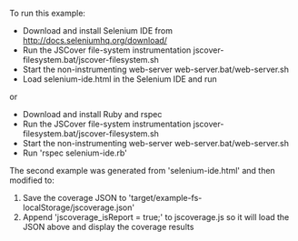 To run this example:
 - Download and install Selenium IDE from http://docs.seleniumhq.org/download/
 - Run the JSCover file-system instrumentation jscover-filesystem.bat/jscover-filesystem.sh
 - Start the non-instrumenting web-server web-server.bat/web-server.sh
 - Load selenium-ide.html in the Selenium IDE and run

or
 - Download and install Ruby and rspec
 - Run the JSCover file-system instrumentation jscover-filesystem.bat/jscover-filesystem.sh
 - Start the non-instrumenting web-server web-server.bat/web-server.sh
 - Run 'rspec selenium-ide.rb'

The second example was generated from 'selenium-ide.html' and then modified to:
1. Save the coverage JSON to 'target/example-fs-localStorage/jscoverage.json'
2. Append 'jscoverage_isReport = true;' to jscoverage.js so it will load the JSON above and display the coverage results
